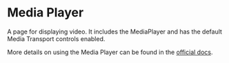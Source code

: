 ﻿# Media Player

A page for displaying video. It includes the MediaPlayer and has the default Media Transport controls enabled.

More details on using the Media Player can be found in the [official docs](https://docs.microsoft.com/en-us/windows/uwp/controls-and-patterns/media-playback).
